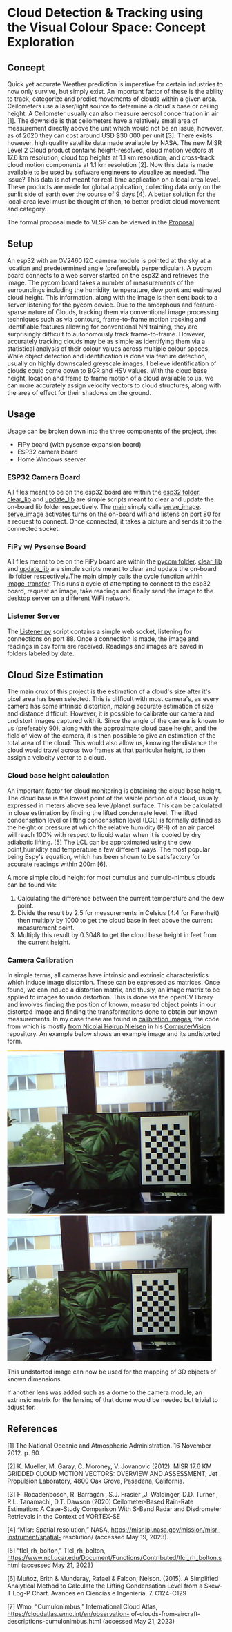 # Cloud Detection & Tracking using the Visual Colour Space: Concept Exploration

## Concept

Quick yet accurate Weather prediction is imperative for certain industries to now only survive,
but simply exist. An important factor of these is the ability to track, categorize and predict
movements of clouds within a given area. Ceilometers use a laser/light source to determine a
cloud's base or ceiling height. A Ceilometer usually can also measure aerosol concentration in
air [1]. The downside is that ceilometers have a relatively small area of measurement directly
above the unit which would not be an issue, however, as of 2020 they can cost around USD
$30 000 per unit [3].
There exists however, high quality satellite data made available by NASA. The new MISR Level
2 Cloud product contains height-resolved, cloud motion vectors at 17.6 km resolution; cloud top
heights at 1.1 km resolution; and cross-track cloud motion components at 1.1 km resolution [2].
Now this data is made available to be used by software engineers to visualize as needed. The
issue? This data is not meant for real-time application on a local area level. These products are
made for global application, collecting data only on the sunlit side of earth over the course of 9
days [4].
A better solution for the local-area level must be thought of then, to better predict cloud
movement and category.

The formal proposal made to VLSP can be viewed in the [Proposal](proposal.pdf)

## Setup

An esp32 with an OV2460 I2C camera module is pointed at the sky at a location and predetermined angle (prefereably perpendicular). A pycom board connects to a web server started on the esp32 and retrieves the image. The pycom board takes a number of measurements of the surroundings including the humidity, temperature, dew point and estimated cloud height. This information, along with the image is then sent back to a server listening for the pycom device.
Due to the amorphous and feature-sparse nature of Clouds, tracking them via conventional image processing techniques such as via contours, frame-to-frame motion tracking and identifiable features allowing for conventional NN training, they are surprisingly difficult to autonomously track frame-to-frame.
However, accurately tracking clouds may be as simple as identifying them via a statistical analysis of their colour values across multiple colour spaces. While object detection and identification is done via feature detection, usually on highly downscaled greyscale images,
I believe identification of clouds could come down to BGR and HSV values.
With the cloud base height, location and frame to frame motion of a cloud available to us, we can more accurately assign velocity vectors to cloud structures, along with the area of effect for their shadows on the ground.

## Usage

Usage can be broken down into the three components of the project, the:
- FiPy board (with pysense expansion board)
- ESP32 camera board
- Home Windows seerver.

### ESP32 Camera Board

All files meant to be on the esp32 board are within the [esp32 folder](esp32/). [clear_lib](esp32/clear_lib.py) and [update_lib](esp32/update_lib.py) are simple scripts meant to clear and update the on-board lib folder respectively. The [main](esp32/main.py) simply calls [serve_image](esp32/serve_image.py). [serve_image](esp32/serve_image.py) activates turns on the on-board wifi and listens on port 80 for a request to connect. Once connected, it takes a picture and sends it to the connected socket.

### FiPy w/ Pysense Board

All files meant to be on the FiPy board are within the [pycom folder](pycom/). [clear_lib](pycom/clear_lib.py) and [update_lib](pycom/update_lib.py) are simple scripts meant to clear and update the on-board lib folder respectively.The [main](pycom/main.py) simply calls the cycle function within [image_transfer](pycom/image_transfer.py). This runs a cycle of attempting to connect to the esp32 board, request an image, take readings and finally send the image to the desktop server on a different WiFi network.

### Listener Server

The [Listener.py](listener.py) script contains a simple web socket, listening for connections on port 88. Once a connection is made, the image and readings in csv form are received. Readings and images are saved in folders labeled by date.

## Cloud Size Estimation

The main crux of this project is the estimation of a cloud's size after it's pixel area has been selected. This is difficult with most camera's, as every camera has some intrinsic distortion, making accurate estimation of size and distance difficult. However, it is possible to calibrate our camera and undistort images captured with it. Since the angle of the camera is known to us (preferably 90), along with the approximate cloud base height, and the field of view of the camera, it is then possible to give an estimation of the total area of the cloud. This would also allow us, knowing the distance the cloud would travel across two frames at that particular height, to then assign a velocity vector to a cloud.

### Cloud base height calculation

An important factor for cloud monitoring is obtaining the cloud base height. The cloud base is
the lowest point of the visible portion of a cloud, usually expressed in meters above sea
level/planet surface. This can be calculated in close estimation by finding the lifted condensate
level. The lifted condensation level or lifting condensation level (LCL) is formally defined as the
height or pressure at which the relative humidity (RH) of an air parcel will reach 100% with
respect to liquid water when it is cooled by dry adiabatic lifting. [5] The LCL can be
approximated using the dew point,humidity and temperature a few different ways. The most
popular being Espy's equation, which has been shown to be satisfactory for accurate readings
within 200m [6].

A more simple cloud height for most cumulus and cumulo-nimbus clouds can be found via:

1. Calculating the difference between the current temperature and the dew point.
2. Divide the result by 2.5 for measurements in Celsius (4.4 for Farenheit) then multiply by 1000 to get the cloud base in feet above the current measurement point.
3. Multiply this result by 0.3048 to get the cloud base height in feet from the current height.

### Camera Calibration

In simple terms, all cameras have intrinsic and extrinsic characteristics which induce image distortion. These can be expressed as matrices. Once found, we can induce a distortion matrix, and thusly, an image matrix to be applied to images to undo distortion. This is done via the openCV library and involves finding the position of known, measured object points in our distorted image and finding the transformations done to obtain our known measurements. In my case these are found in [calibration images](/calibration_images/), the code from which is mostly [from Nicolai Høirup Nielsen](https://github.com/niconielsen32) in his [ComputerVision](https://github.com/niconielsen32/ComputerVision) repository. An example below shows an example image and its undistorted form.

![Distorted image 4](calibration_images/img4.jpeg "Calibration image example")![Undistorted image 4](calibration_images/undistorted.png "Undistorted Image Example")

This undstorted image can now be used for the mapping of 3D objects of known dimensions.

If another lens was added such as a dome to the camera module, an extrinsic matrix for the lensing of that dome would be needed but trivial to adjust for.


## References

[1] The National Oceanic and Atmospheric Administration. 16 November 2012. p. 60.

[2] K. Mueller, M. Garay, C. Moroney, V. Jovanovic (2012). MISR 17.6 KM GRIDDED CLOUD
MOTION VECTORS: OVERVIEW AND ASSESSMENT, Jet Propulsion Laboratory, 4800 Oak
Grove, Pasadena, California.

[3] F .Rocadenbosch, R. Barragán , S.J. Frasier ,J. Waldinger, D.D. Turner , R.L. Tanamachi,
D.T. Dawson (2020) Ceilometer-Based Rain-Rate Estimation: A Case-Study Comparison With
S-Band Radar and Disdrometer Retrievals in the Context of VORTEX-SE

[4] “Misr: Spatial resolution,” NASA, https://misr.jpl.nasa.gov/mission/misr-instrument/spatial-
resolution/ (accessed May 19, 2023).

[5] “tlcl_rh_bolton,” Tlcl_rh_bolton,
https://www.ncl.ucar.edu/Document/Functions/Contributed/tlcl_rh_bolton.shtml (accessed May
21, 2023)

[6] Muñoz, Erith & Mundaray, Rafael & Falcon, Nelson. (2015). A Simplified Analytical Method
to Calculate the Lifting Condensation Level from a Skew-T Log-P Chart. Avances en Ciencias e
Ingenieria. 7. C124-C129

[7] Wmo, “Cumulonimbus,” International Cloud Atlas, https://cloudatlas.wmo.int/en/observation-
of-clouds-from-aircraft-descriptions-cumulonimbus.html (accessed May 21, 2023)